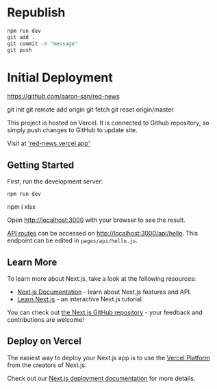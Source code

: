 # Republish

```bat
npm run dev
git add .
git commit -m "message"
git push
```

# Initial Deployment

https://github.com/aaron-san/red-news

git init
git remote add origin <url>
git fetch
git reset origin/master

This project is hosted on Vercel. It is connected to Github repository, so simply push changes to GitHub to update site.

Visit at ['red-news.vercel.app'](https://red-news.vercel.app)

## Getting Started

First, run the development server:

```batch
npm run dev
```

npm i xlsx

Open [http://localhost:3000](http://localhost:3000) with your browser to see the result.

[API routes](https://nextjs.org/docs/api-routes/introduction) can be accessed on [http://localhost:3000/api/hello](http://localhost:3000/api/hello). This endpoint can be edited in `pages/api/hello.js`.

## Learn More

To learn more about Next.js, take a look at the following resources:

- [Next.js Documentation](https://nextjs.org/docs) - learn about Next.js features and API.
- [Learn Next.js](https://nextjs.org/learn) - an interactive Next.js tutorial.

You can check out [the Next.js GitHub repository](https://github.com/vercel/next.js/) - your feedback and contributions are welcome!

## Deploy on Vercel

The easiest way to deploy your Next.js app is to use the [Vercel Platform](https://vercel.com/new?utm_medium=default-template&filter=next.js&utm_source=create-next-app&utm_campaign=create-next-app-readme) from the creators of Next.js.

Check out our [Next.js deployment documentation](https://nextjs.org/docs/deployment) for more details.
